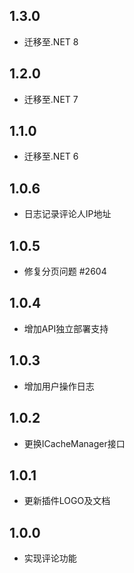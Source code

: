 ## 1.3.0
* 迁移至.NET 8

## 1.2.0
* 迁移至.NET 7

## 1.1.0
* 迁移至.NET 6

## 1.0.6
* 日志记录评论人IP地址

## 1.0.5
* 修复分页问题 #2604

## 1.0.4
* 增加API独立部署支持

## 1.0.3
* 增加用户操作日志

## 1.0.2
* 更换ICacheManager接口

## 1.0.1
* 更新插件LOGO及文档

## 1.0.0
* 实现评论功能
